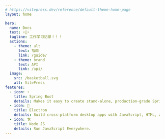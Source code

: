 ```yaml
---
# https://vitepress.dev/reference/default-theme-home-page
layout: home

hero:
  name: Docs
  text: ⚡️🖖⚡️
  tagline: 工作学习记录！！！
  actions:
    - theme: alt
      text: 指南
      link: /guide/
    - theme: brand
      text: API
      link: /api/
  image:
    src: /basketball.svg
    alt: VitePress
features:
  - icon: ⚡️
    title: Spring Boot
    details: Makes it easy to create stand-alone, production-grade Spring based Applications that you can "just run".
  - icon: 🖖
    title: Electron
    details: Build cross-platform desktop apps with JavaScript, HTML, and CSS.
  - icon: 🛠️
    title: Node JS
    details: Run JavaScript Everywhere.
---
```


<style>
:root {
  --vp-home-hero-name-color: transparent;
  --vp-home-hero-name-background: -webkit-linear-gradient(120deg, #bd34fe 30%, #41d1ff);

  --vp-home-hero-image-background-image: linear-gradient(-45deg, #bd34fe 50%, #47caff 50%);
  --vp-home-hero-image-filter: blur(44px);
}

@media (min-width: 640px) {
  :root {
    --vp-home-hero-image-filter: blur(56px);
  }
}

@media (min-width: 960px) {
  :root {
    --vp-home-hero-image-filter: blur(68px);
  }
}
</style>